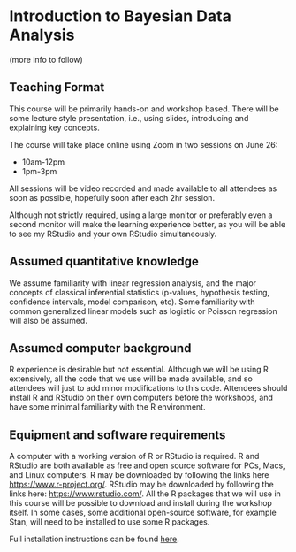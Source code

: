 # Introduction to Bayesian Data Analysis

(more info to follow)

## Teaching Format

This course will be primarily hands-on and workshop based. There will be some lecture style presentation, i.e., using slides, introducing and explaining key concepts. 

The course will take place online using Zoom in two sessions on June 26:

* 10am-12pm
* 1pm-3pm
 
All sessions will be video recorded and made available to all attendees as soon as possible, hopefully soon after each 2hr session.

Although not strictly required, using a large monitor or preferably even a second monitor will make the learning experience better, as you will be able to see my RStudio and your own RStudio simultaneously.

## Assumed quantitative knowledge

We assume familiarity with linear regression analysis, and the major concepts of classical inferential statistics (p-values,
hypothesis testing, confidence intervals, model comparison, etc). Some
familiarity with common generalized linear models such as logistic or Poisson
regression will also be assumed.

## Assumed computer background

R experience is desirable but not essential. Although we will be using R extensively, all the code that we use will be made available, and so attendees will just to add minor modifications to this code. Attendees should install R and RStudio on their own computers before the workshops, and have some minimal familiarity with the R environment. 

## Equipment and software requirements

A computer with a working version of R or RStudio is required. R and RStudio are both available as free and open source software for PCs, Macs, and Linux computers. R may be downloaded by following the links here https://www.r-project.org/. RStudio may be downloaded by following the links here: https://www.rstudio.com/.
All the R packages that we will use in this course will be possible to download and install during the workshop itself. In some cases, some additional open-source software, for example Stan, will need to be installed to use some R packages. 

Full installation instructions can be found [here](software.md).
